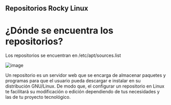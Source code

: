 ## Repositorios Rocky Linux
# ¿Dónde se encuentra los repositorios?
Los repositorios se encuentran en /etc/apt/sources.list

![image](repositorios.png)

Un repositorio es un servidor web que se encarga de almacenar paquetes y programas para que el usuario pueda descargar e instalar en su distribución GNU/Linux. De modo que, el configurar un repositorio en Linux te facilitará su modificación o edición dependiendo de tus necesidades y las de tu proyecto tecnológico.
